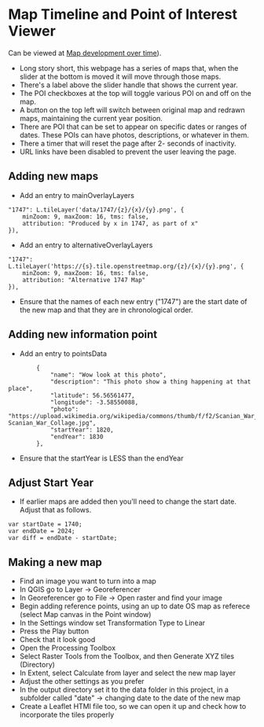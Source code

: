 # Map Timeline and Point of Interest Viewer

Can be viewed at  [Map development over time](https://connor-sebastian-s.github.io/archive_maps/)).

* Long story short, this webpage has a series of maps that, when the slider at the bottom is moved it will move through those maps. 
* There's a label above the slider handle that shows the current year.
* The POI checkboxes at the top will toggle various POI on and off on the map.
* A button on the top left will switch between original map and redrawn maps, maintaining the current year position.
* There are POI that can be set to appear on specific dates or ranges of dates. These POIs can have photos, descriptions, or whatever in them.
* There a timer that will reset the page after 2- seconds of inactivity.
* URL links have been disabled to prevent the user leaving the page. 

## Adding new maps
* Add an entry to mainOverlayLayers
```
"1747": L.tileLayer('data/1747/{z}/{x}/{y}.png', {
    minZoom: 9, maxZoom: 16, tms: false,
    attribution: "Produced by x in 1747, as part of x"
}),
```
* Add an entry to alternativeOverlayLayers
```
"1747": L.tileLayer('https://{s}.tile.openstreetmap.org/{z}/{x}/{y}.png', {
    minZoom: 9, maxZoom: 16, tms: false,
    attribution: "Alternative 1747 Map"
}),
```
* Ensure that the names of each new entry ("1747") are the start date of the new map and that they are in chronological order.

## Adding new information point
* Add an entry to pointsData
```
        {
            "name": "Wow look at this photo",
            "description": "This photo show a thing happening at that place",
            "latitude": 56.56561477,
            "longitude": -3.58550088,
            "photo": "https://upload.wikimedia.org/wikipedia/commons/thumb/f/f2/Scanian_War_Collage.jpg/1280px-Scanian_War_Collage.jpg",
            "startYear": 1820,
            "endYear": 1830
        },
```
* Ensure that the startYear is LESS than the endYear

## Adjust Start Year
* If earlier maps are added then you'll need to change the start date. Adjust that as follows.
```
var startDate = 1740;
var endDate = 2024;
var diff = endDate - startDate;
```
## Making a new map
* Find an image you want to turn into a map
* In QGIS go to Layer -> Georeferencer
* In Georeferencer go to File -> Open raster and find your image
* Begin adding reference points, using an up to date OS map as referece (select Map canvas in the Point window)
* In the Settings window set Transformation Type to Linear
* Press the Play button
* Check that it look good
* Open the Processing Toolbox
* Select Raster Tools from the Toolbox, and then Generate XYZ tiles (Directory)
* In Extent, select Calculate from layer and select the new map layer
* Adjust the other settings as you prefer
* In the output directory set it to the data folder in this project, in a subfolder called "date" -> changing date to the date of the new map
* Create a Leaflet HTMl file too, so we can open it up and check how to incorporate the tiles properly
